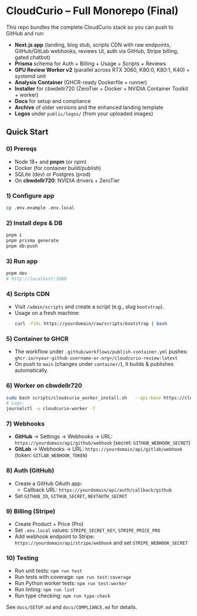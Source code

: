# CloudCurio – Full Monorepo (Final)

This repo bundles the complete CloudCurio stack so you can push to GitHub and run:

- **Next.js app** (landing, blog stub, scripts CDN with raw endpoints, GitHub/GitLab webhooks, reviews UI, auth via GitHub, Stripe billing, gated chatbot)
- **Prisma** schema for Auth + Billing + Usage + Scripts + Reviews
- **GPU Review Worker v2** (parallel across RTX 3060, K80:0, K80:1, K40) + systemd unit
- **Analysis Container** (GHCR-ready Dockerfile + runner)
- **Installer** for cbwdellr720 (ZeroTier + Docker + NVIDIA Container Toolkit + worker)
- **Docs** for setup and compliance
- **Archive** of older versions and the enhanced landing template
- **Logos** under `public/logos/` (from your uploaded images)

## Quick Start

### 0) Prereqs
- Node 18+ and **pnpm** (or npm)
- Docker (for container build/publish)
- SQLite (dev) or Postgres (prod)
- On **cbwdellr720**: NVIDIA drivers + ZeroTier

### 1) Configure app
```bash
cp .env.example .env.local
```

### 2) Install deps & DB
```bash
pnpm i
pnpm prisma generate
pnpm db:push
```

### 3) Run app
```bash
pnpm dev
# http://localhost:3000
```

### 4) Scripts CDN
- Visit `/admin/scripts` and create a script (e.g., slug `bootstrap`).
- Usage on a fresh machine:
  ```bash
  curl -fsSL https://yourdomain/raw/scripts/bootstrap | bash
  ```

### 5) Container to GHCR
- The workflow under `.github/workflows/publish-container.yml` pushes:
  `ghcr.io/<your-github-username-or-org>/cloudcurio-review:latest`
- On push to `main` (changes under `container/`), it builds & publishes automatically.

### 6) Worker on cbwdellr720
```bash
sudo bash scripts/cloudcurio_worker_install.sh   --api-base https://cloudcurio.cc   --worker-token "<STRONG_TOKEN>"   --zt-net <YOUR_ZEROTIER_NETWORK_ID>   --container-image ghcr.io/<you>/cloudcurio-review:latest   --gpu-mapping '{"rtx3060":"0","k80:0":"1","k80:1":"2","k40":"3"}'   --gpu-classes '{"rtx3060":"quick","k80:0":"heavy","k80:1":"heavy","k40":"legacy"}'
# Logs:
journalctl -u cloudcurio-worker -f
```

### 7) Webhooks
- **GitHub** → Settings → Webhooks → URL: `https://yourdomain/api/github/webhook` (secret: `GITHUB_WEBHOOK_SECRET`)
- **GitLab** → Webhooks → URL: `https://yourdomain/api/gitlab/webhook` (token: `GITLAB_WEBHOOK_TOKEN`)

### 8) Auth (GitHub)
- Create a GitHub OAuth app:
  - Callback URL: `https://yourdomain/api/auth/callback/github`
- Set `GITHUB_ID`, `GITHUB_SECRET`, `NEXTAUTH_SECRET`

### 9) Billing (Stripe)
- Create Product + Price (Pro)
- Set `.env.local` values: `STRIPE_SECRET_KEY`, `STRIPE_PRICE_PRO`
- Add webhook endpoint to Stripe: `https://yourdomain/api/stripe/webhook` and set `STRIPE_WEBHOOK_SECRET`

### 10) Testing
- Run unit tests: `npm run test`
- Run tests with coverage: `npm run test:coverage`
- Run Python worker tests: `npm run test:worker`
- Run linting: `npm run lint`
- Run type checking: `npm run type-check`

See `docs/SETUP.md` and `docs/COMPLIANCE.md` for details.
